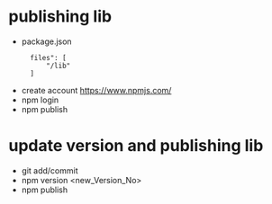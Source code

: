 # publishing lib
* package.json
  ```
    files": [
        "/lib"
    ]
  ```
* create account https://www.npmjs.com/
* npm login
* npm publish
  
# update version and publishing lib
* git add/commit 
* npm version <new_Version_No>
* npm publish
